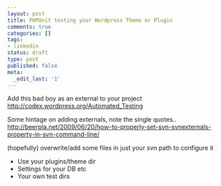 ```yaml
---
layout: post
title: PHPUnit testing your Wordpress Theme or Plugin
comments: true
categories: []
tags:
- linkedin
status: draft
type: post
published: false
meta:
  _edit_last: '1'
---
```

Add this bad boy as an external to your project http://codex.wordpress.org/Automated_Testing

Some hintage on adding externals, note the single quotes.. http://beerpla.net/2009/06/20/how-to-properly-set-svn-svnexternals-property-in-svn-command-line/

(hopefully) overwrite/add some files in just your svn path to configure it
  * Use your plugins/theme dir
  * Settings for your DB etc
  * Your own test dirs
